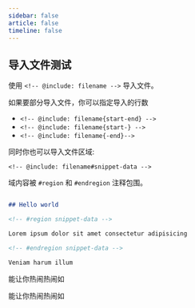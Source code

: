 ```yaml
---
sidebar: false
article: false
timeline: false
---
```

## 导入文件测试

使用 `<!-- @include: filename -->` 导入文件。

如果要部分导入文件，你可以指定导入的行数

- `<!-- @include: filename{start-end} -->`
- `<!-- @include: filename{start-} -->`
- `<!-- @include: filename{-end}-->`

同时你也可以导入文件区域:

`<!-- @include: filename#snippet-data -->`

域内容被 `#region` 和 `#endregion` 注释包围。

```md

## Hello world

<!-- #region snippet-data -->

Lorem ipsum dolor sit amet consectetur adipisicing 

<!-- #endregion snippet-data -->

Veniam harum illum 

```

能让你热闹热闹如

能让你热闹热闹如












